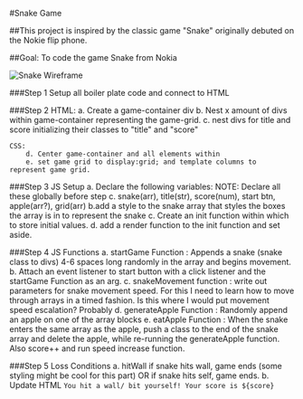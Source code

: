 #Snake Game

##This project is inspired by the classic game "Snake" originally debuted on the Nokie flip phone. 

##Goal: To code the game Snake from Nokia

![Snake Wireframe](https://user-images.githubusercontent.com/107650551/229223419-f583e917-d4a8-4ea3-9e95-20719ccf8cc3.png)



###Step 1
    Setup all boiler plate code and connect to HTML

###Step 2
    HTML:
        a. Create a game-container div 
        b. Nest x amount of divs within game-container representing the game-grid.
        c. nest divs for title and score initializing their classes to "title" and "score"

    
    CSS:
        d. Center game-container and all elements within
        e. set game grid to display:grid; and template columns to represent game grid. 

###Step 3 
    JS Setup
        a. Declare the following variables:
                NOTE: Declare all these globally before step c.
            snake(arr), title(str), score(num), start btn, apple(arr?), grid(arr) 
        b.add a style to the snake array that styles the boxes the array is in to represent the snake
        c. Create an init function within which to store initial values.
        d. add a render function to the init function and set aside. 

###Step 4
    JS Functions
        a. startGame Function : Appends a snake (snake class to divs) 4-6 spaces long randomly in the array and begins movement.
        b. Attach an event listener to start button with a click listener and the startGame Function as an arg.
        c. snakeMovement function : write out parameters for snake movement speed. For this I need to learn how to move through arrays
        in a timed fashion. Is this where I would put movement speed escalation? Probably
        d. generateApple Function : Randomly append an apple on one of the array blocks
        e. eatApple Function : When the snake enters the same array as the apple, push a class to the end of the snake array and delete the apple, while re-running the generateApple function. Also score++  and run speed increase function. 

###Step 5
    Loss Conditions
        a. hitWall
            if snake hits wall, game ends (some styling might be cool for this part)
            OR if snake hits self, game ends.
        b. Update HTML `You hit a wall/ bit yourself! Your score is ${score}`

